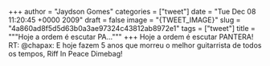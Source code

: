 
+++
author = "Jaydson Gomes"
categories = ["tweet"]
date = "Tue Dec 08 11:20:45 +0000 2009"
draft = false
image = "{TWEET_IMAGE}"
slug = "4a860ad8f5d5d63b0a3ae97324c43812ab8972e1"
tags = ["tweet"]
title = """Hoje a ordem é escutar PA..."""
+++
Hoje a ordem é escutar PANTERA! RT: @chapax: E hoje fazem 5 anos que morreu o melhor guitarrista de todos os tempos, Riff In Peace Dimebag!
